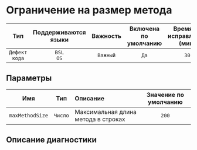 # Ограничение на размер метода

| Тип | Поддерживаются<br/>языки | Важность | Включена<br/>по умолчанию | Время на<br/>исправление (мин) | Тэги |
| :-: | :-: | :-: | :-: | :-: | :-: |
| `Дефект кода` | `BSL`<br/>`OS` | `Важный` | `Да` | `30` | `badpractice` |

## Параметры 

| Имя | Тип | Описание | Значение по умолчанию |
| :-: | :-: | :-- | :-: |
| `maxMethodSize` | `Число` | Максимальная длина метода в строках | `200` |

<!-- Блоки выше заполняются автоматически, не трогать -->
## Описание диагностики
